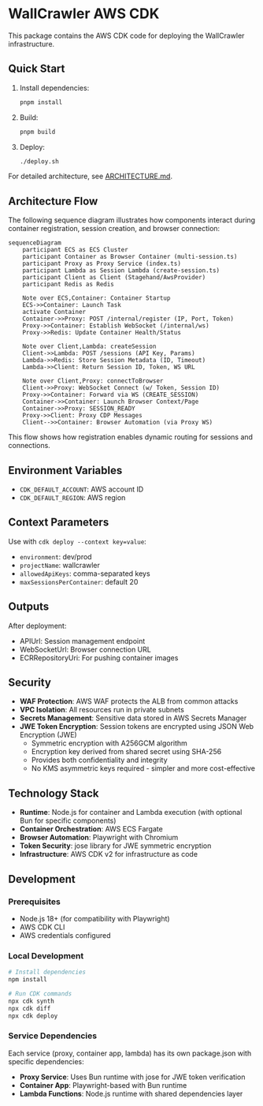 # WallCrawler AWS CDK

This package contains the AWS CDK code for deploying the WallCrawler infrastructure.

## Quick Start

1. Install dependencies:

   ```bash
   pnpm install
   ```

2. Build:

   ```bash
   pnpm build
   ```

3. Deploy:
   ```bash
   ./deploy.sh
   ```

For detailed architecture, see [ARCHITECTURE.md](./ARCHITECTURE.md).

## Architecture Flow

The following sequence diagram illustrates how components interact during container registration, session creation, and browser connection:

```mermaid
sequenceDiagram
    participant ECS as ECS Cluster
    participant Container as Browser Container (multi-session.ts)
    participant Proxy as Proxy Service (index.ts)
    participant Lambda as Session Lambda (create-session.ts)
    participant Client as Client (Stagehand/AwsProvider)
    participant Redis as Redis

    Note over ECS,Container: Container Startup
    ECS->>Container: Launch Task
    activate Container
    Container->>Proxy: POST /internal/register (IP, Port, Token)
    Proxy->>Container: Establish WebSocket (/internal/ws)
    Proxy->>Redis: Update Container Health/Status

    Note over Client,Lambda: createSession
    Client->>Lambda: POST /sessions (API Key, Params)
    Lambda->>Redis: Store Session Metadata (ID, Timeout)
    Lambda->>Client: Return Session ID, Token, WS URL

    Note over Client,Proxy: connectToBrowser
    Client->>Proxy: WebSocket Connect (w/ Token, Session ID)
    Proxy->>Container: Forward via WS (CREATE_SESSION)
    Container->>Container: Launch Browser Context/Page
    Container->>Proxy: SESSION_READY
    Proxy->>Client: Proxy CDP Messages
    Client-->>Container: Browser Automation (via Proxy WS)
```

This flow shows how registration enables dynamic routing for sessions and connections.

## Environment Variables

- `CDK_DEFAULT_ACCOUNT`: AWS account ID
- `CDK_DEFAULT_REGION`: AWS region

## Context Parameters

Use with `cdk deploy --context key=value`:

- `environment`: dev/prod
- `projectName`: wallcrawler
- `allowedApiKeys`: comma-separated keys
- `maxSessionsPerContainer`: default 20

## Outputs

After deployment:

- APIUrl: Session management endpoint
- WebSocketUrl: Browser connection URL
- ECRRepositoryUri: For pushing container images

## Security

- **WAF Protection**: AWS WAF protects the ALB from common attacks
- **VPC Isolation**: All resources run in private subnets
- **Secrets Management**: Sensitive data stored in AWS Secrets Manager
- **JWE Token Encryption**: Session tokens are encrypted using JSON Web Encryption (JWE)
  - Symmetric encryption with A256GCM algorithm
  - Encryption key derived from shared secret using SHA-256
  - Provides both confidentiality and integrity
  - No KMS asymmetric keys required - simpler and more cost-effective

## Technology Stack

- **Runtime**: Node.js for container and Lambda execution (with optional Bun for specific components)
- **Container Orchestration**: AWS ECS Fargate
- **Browser Automation**: Playwright with Chromium
- **Token Security**: jose library for JWE symmetric encryption
- **Infrastructure**: AWS CDK v2 for infrastructure as code

## Development

### Prerequisites

- Node.js 18+ (for compatibility with Playwright)
- AWS CDK CLI
- AWS credentials configured

### Local Development

```bash
# Install dependencies
npm install

# Run CDK commands
npx cdk synth
npx cdk diff
npx cdk deploy
```

### Service Dependencies

Each service (proxy, container app, lambda) has its own package.json with specific dependencies:

- **Proxy Service**: Uses Bun runtime with jose for JWE token verification
- **Container App**: Playwright-based with Bun runtime
- **Lambda Functions**: Node.js runtime with shared dependencies layer
